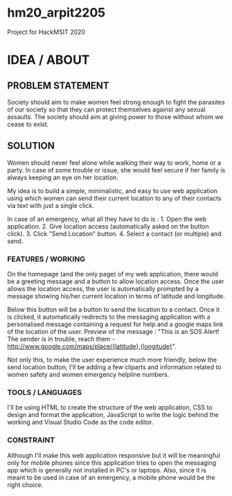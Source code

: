 # hm20_arpit2205
Project for HackMSIT 2020

# IDEA / ABOUT

## PROBLEM STATEMENT
Society should aim to make women feel strong enough to fight the parasites of our society so that they can protect themselves against any sexual assaults. The society should aim at giving power to those without whom we cease to exist.

## SOLUTION
Women should never feel alone while walking their way to work, home or a party. In case of some trouble or issue, she would feel secure if her family is always keeping an eye on her location.

My idea is to build a simple, minimalistic, and easy to use web application using which women can send their current location to any of their contacts via text with just a single click.

In case of an emergency, what all they have to do is : 1. Open the web application. 2. Give location access (automatically asked on the button click). 3. Click "Send Location" button. 4. Select a contact (or multiple) and send.

### FEATURES / WORKING
On the homepage (and the only page) of my web application, there would be a greeting message and a button to allow location access. Once the user allows the location access, the user is automatically prompted by a message showing his/her current location in terms of latitude and longitude.

Below this button will be a button to send the location to a contact. Once it is clicked, it automatically redirects to the messaging application with a personalised message containing a request for help and a google maps link of the location of the user. Preview of the message : "This is an SOS Alert! The sender is in trouble, reach them - http://www.google.com/maps/place/{latitude},{longitude}".

Not only this, to make the user experience much more friendly, below the send location button, I'll be adding a few cliparts and information related to women safety and women emergency helpline numbers.

### TOOLS / LANGUAGES
I'll be using HTML to create the structure of the web application, CSS to design and format the application, JavaScript to write the logic behind the working and Visual Studio Code as the code editor.

### CONSTRAINT
Although I'll make this web application responsive but it will be meaningful only for mobile phones since this application tries to open the messaging app which is generally not installed in PC's or laptops. Also, since it is meant to be used in case of an emergency, a mobile phone would be the right choice.
